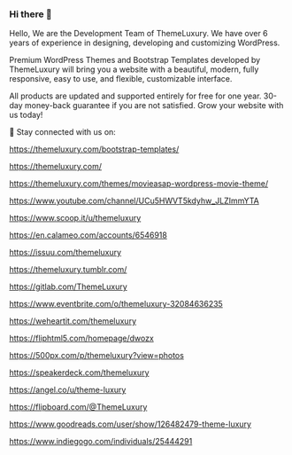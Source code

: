 ### Hi there 👋

Hello, We are the Development Team of ThemeLuxury. We have over 6 years of experience in designing, developing and customizing WordPress.

Premium WordPress Themes and Bootstrap Templates developed by ThemeLuxury will bring you a website with a beautiful, modern, fully responsive, easy to use, and flexible, customizable interface.

All products are updated and supported entirely for free for one year. 30-day money-back guarantee if you are not satisfied. Grow your website with us today!

👏 Stay connected with us on:

https://themeluxury.com/bootstrap-templates/

https://themeluxury.com/

https://themeluxury.com/themes/movieasap-wordpress-movie-theme/

https://www.youtube.com/channel/UCu5HWVT5kdyhw_JLZImmYTA

https://www.scoop.it/u/themeluxury

https://en.calameo.com/accounts/6546918

https://issuu.com/themeluxury

https://themeluxury.tumblr.com/

https://gitlab.com/ThemeLuxury

https://www.eventbrite.com/o/themeluxury-32084636235

https://weheartit.com/themeluxury

https://fliphtml5.com/homepage/dwozx

https://500px.com/p/themeluxury?view=photos

https://speakerdeck.com/themeluxury

https://angel.co/u/theme-luxury

https://flipboard.com/@ThemeLuxury

https://www.goodreads.com/user/show/126482479-theme-luxury

https://www.indiegogo.com/individuals/25444291

